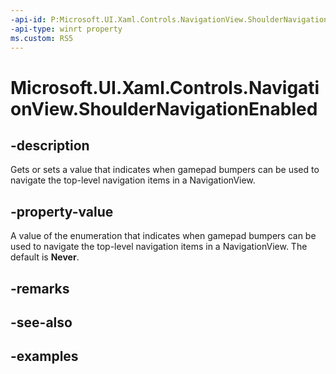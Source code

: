 ```yaml
---
-api-id: P:Microsoft.UI.Xaml.Controls.NavigationView.ShoulderNavigationEnabled
-api-type: winrt property
ms.custom: RS5
---
```

<!-- Property syntax.
public NavigationViewShoulderNavigationEnabled ShoulderNavigationEnabled { get;  set; }
-->

# Microsoft.UI.Xaml.Controls.NavigationView.ShoulderNavigationEnabled


## -description

Gets or sets a value that indicates when gamepad bumpers can be used to navigate the top-level navigation items in a NavigationView.


## -property-value

A value of the enumeration that indicates when gamepad bumpers can be used to navigate the top-level navigation items in a NavigationView. The default is **Never**.


## -remarks


## -see-also


## -examples


